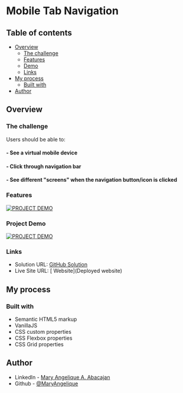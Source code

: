 # Mobile Tab Navigation

## Table of contents

- [Overview](#overview)
  - [The challenge](#the-challenge)
  - [Features](#features)
  - [Demo](#project-demo)
  - [Links](#links)
- [My process](#my-process)
  - [Built with](#built-with)
- [Author](#author)

## Overview

### The challenge

Users should be able to:

#### - See a virtual mobile device

#### - Click through navigation bar

#### - See different "screens" when the navigation button/icon is clicked

### Features

[![PROJECT DEMO](https://dotcom.nlcdn.com/wp-content/uploads/2020/03/Product_Demo_Featured-1140x768@2x-80-min.jpg)](loom)

### Project Demo

[![PROJECT DEMO](https://dotcom.nlcdn.com/wp-content/uploads/2020/03/Product_Demo_Featured-1140x768@2x-80-min.jpg)](loom)

### Links

- Solution URL: [ GitHub Solution](https://github.com/MaryAngelique/mobile-tab-navigation)
- Live Site URL: [ Website](Deployed website)

## My process

### Built with

- Semantic HTML5 markup
- VanillaJS
- CSS custom properties
- CSS Flexbox properties
- CSS Grid properties

## Author

- LinkedIn - [Mary Angelique A. Abacajan](https://www.linkedin.com/in/mary-angelique-abacajan/)
- Github - [@MaryAngelique](https://www.github.com/MaryAngelique)
